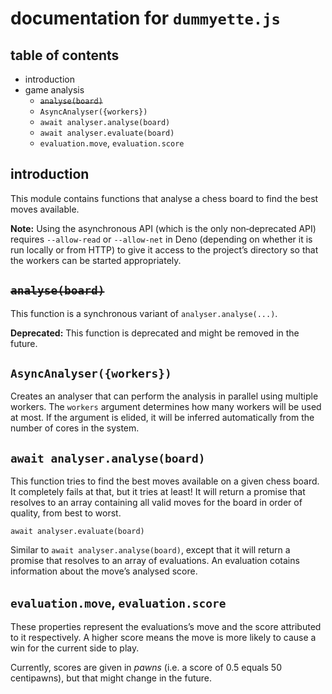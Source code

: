 documentation for `dummyette.js`
===

table of contents
---

- introduction
- game analysis
  - ~~`analyse(board)`~~
  - `AsyncAnalyser({workers})`
  - `await analyser.analyse(board)`
  - `await analyser.evaluate(board)`
  - `evaluation.move`, `evaluation.score`

introduction
---

This module contains functions that analyse a chess board to find the best moves available.

**Note:** Using the asynchronous API (which is the only non‐deprecated API) requires `--allow-read` or `--allow-net` in Deno (depending on whether it is run locally or from HTTP) to give it access to the project’s directory so that the workers can be started appropriately.

~~`analyse(board)`~~
---

This function is a synchronous variant of `analyser.analyse(...)`.

**Deprecated:** This function is deprecated and might be removed in the future.

`AsyncAnalyser({workers})`
---

Creates an analyser that can perform the analysis in parallel using multiple workers. The `workers` argument determines how many workers will be used at most. If the argument is elided, it will be inferred automatically from the number of cores in the system.

`await analyser.analyse(board)`
---

This function tries to find the best moves available on a given chess board. It completely fails at that, but it tries at least! It will return a promise that resolves to an array containing all valid moves for the board in order of quality, from best to worst.

`await analyser.evaluate(board)`

Similar to `await analyser.analyse(board)`, except that it will return a promise that resolves to an array of evaluations. An evaluation cotains information about the move’s analysed score.

`evaluation.move`, `evaluation.score`
---

These properties represent the evaluations’s move and the score attributed to it respectively. A higher score means the move is more likely to cause a win for the current side to play.

Currently, scores are given in *pawns* (i.e. a score of 0.5 equals 50 centipawns), but that might change in the future.
